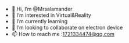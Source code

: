 - 👋 Hi, I’m @Mrsalamander
- 👀 I’m interested in Virtual&Reality
- 🌱 I’m currently learning 
- 💞️ I’m looking to collaborate on electron device
- 📫 How to reach me :1721334474@qq.com

<!---
Mrsalamander/Mrsalamander is a ✨ special ✨ repository because its `README.md` (this file) appears on your GitHub profile.
You can click the Preview link to take a look at your changes.
--->
